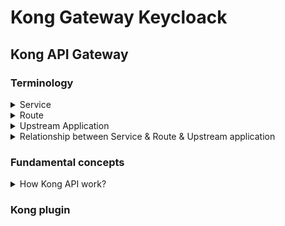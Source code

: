 # Kong Gateway Keycloack

## Kong API Gateway

### Terminology

<details>
  <summary>Service</summary>
  <br/>
  A Service in Kong represents an upstream API or microservice. It acts as an abstraction layer for the actual backend service. When you define a service, you specify the connection details to the upstream application, such as the `URL`, `protocol`, `host`, `port`, and `path`.
  
</details>
<details>
  <summary>Route</summary>
  <br/>

  A Route defines how incoming requests are matched and forwarded to a service. Routes contain rules that determine which requests should be proxied to which services. These rules can be based on `paths`, `methods`, `headers`, or other request attributes.
  
</details>
<details>
  <summary>Upstream Application</summary>
  <br/>

  An Upstream Application is the actual backend service that handles the requests forwarded by Kong. In Kong, an upstream object can represent a group of backend servers, allowing for load balancing and health checks.
  
</details>
<details>
  <summary>Relationship between Service & Route & Upstream application</summary>
  <br/>

  **Route to Service:** A single route can be mapped to a single service. This means that a specific path or request pattern will always be directed to one particular service.

  _Example:_ A route `/api/v1/users` is mapped to a service `user-service`.
  
  **Service to Upstream Applications:** A single service can be associated with multiple upstream applications. This is useful for load balancing and redundancy.

   _Example:_ The `user-service ` can forward requests to multiple instances of the user API running on different servers.

   **Routes to Service:** Multiple routes can be mapped to a single service. This allows different paths or request patterns to be handled by the same backend service.

   _Example:_ Routes `/api/v1/users` and `/api/v1/profiles` both map to the `user-service`.
  
</details>

### Fundamental concepts

<details>
  <summary>How Kong API work?</summary>
  <br/>

  + **Client Request:** A client sends a request to Kong.
  + **Route Matching:** Kong evaluates the request against the defined routes to find a match. Routes can be configured to match based on URL paths, HTTP methods, headers, etc.
  + **Service Forwarding:** Once a route is matched, Kong forwards the request to the associated service.
  + **Upstream Handling:** The service then directs the request to the upstream application, which processes the request and sends back a response.
  + **Response:** The response from the upstream application is sent back through the service and route, eventually reaching the client.

  _Example:_ Imagine you have a service called `example-service` that points to an upstream API at `http://example.com`. You create a route that matches requests with the path `/example` and associates it with `example-service`. When a client makes a request to `http://kong-gateway.com/example`, Kong matches this request to the route, forwards it to `example-service`, which then proxies it to `http://example.com`.
</details>

### Kong plugin



